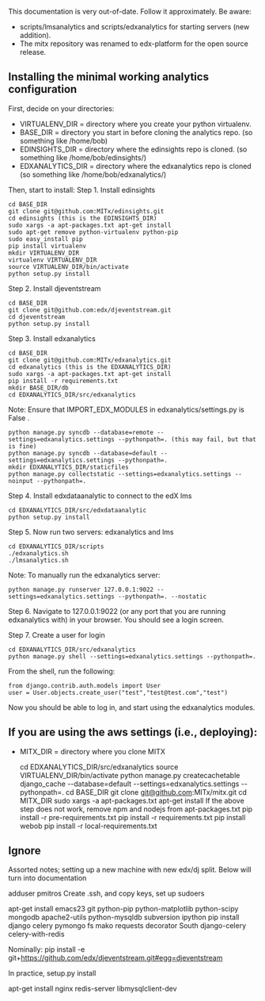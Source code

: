 This documentation is very out-of-date. Follow it approximately. Be
aware:

* scripts/lmsanalytics and scripts/edxanalytics for starting
  servers (new addition). 
* The mitx repository was renamed to edx-platform for the open source
  release.



Installing the minimal working analytics configuration
-----

First, decide on your directories:
* VIRTUALENV_DIR = directory where you create your python virtualenv.
* BASE_DIR = directory you start in before cloning the analytics repo. (so something like /home/bob)
* EDINSIGHTS_DIR = directory where the edinsights repo is cloned. (so something like /home/bob/edinsights/)
* EDXANALYTICS_DIR = directory where the edxanalytics repo is cloned (so something like /home/bob/edxanalytics/)

Then, start to install:
Step 1. Install edinsights

    cd BASE_DIR
    git clone git@github.com:MITx/edinsights.git
    cd edinsights (this is the EDINSIGHTS_DIR)
    sudo xargs -a apt-packages.txt apt-get install
    sudo apt-get remove python-virtualenv python-pip
    sudo easy_install pip
    pip install virtualenv
    mkdir VIRTUALENV_DIR
    virtualenv VIRTUALENV_DIR
    source VIRTUALENV_DIR/bin/activate
    python setup.py install

Step 2. Install djeventstream

    cd BASE_DIR
    git clone git@github.com:edx/djeventstream.git
    cd djeventstream
    python setup.py install
  
Step 3. Install edxanalytics

    cd BASE_DIR
    git clone git@github.com:MITx/edxanalytics.git
    cd edxanalytics (this is the EDXANALYTICS_DIR)
    sudo xargs -a apt-packages.txt apt-get install
    pip install -r requirements.txt
    mkdir BASE_DIR/db
    cd EDXANALYTICS_DIR/src/edxanalytics
    
Note: Ensure that IMPORT_EDX_MODULES in edxanalytics/settings.py is False .

    python manage.py syncdb --database=remote --settings=edxanalytics.settings --pythonpath=. (this may fail, but that is fine)
    python manage.py syncdb --database=default --settings=edxanalytics.settings --pythonpath=.
    mkdir EDXANALYTICS_DIR/staticfiles
    python manage.py collectstatic --settings=edxanalytics.settings --noinput --pythonpath=.

Step 4. Install edxdataanalytic to connect to the edX lms

    cd EDXANALYTICS_DIR/src/edxdataanalytic
    python setup.py install

Step 5. Now run two servers: edxanalytics and lms

    cd EDXANALYTICS_DIR/scripts
    ./edxanalytics.sh 
    ./lmsanalytics.sh 

Note: To manually run the edxanalytics server:

    python manage.py runserver 127.0.0.1:9022 --settings=edxanalytics.settings --pythonpath=. --nostatic

Step 6. Navigate to 127.0.0.1:9022 (or any port that you are running edxanalytics with) in your browser. 
You should see a login screen.

Step 7. Create a user for login

    cd EDXANALYTICS_DIR/src/edxanalytics
    python manage.py shell --settings=edxanalytics.settings --pythonpath=.
    
From the shell, run the following:

    from django.contrib.auth.models import User
    user = User.objects.create_user("test","test@test.com","test")
    
Now you should be able to log in, and start using the edxanalytics modules.

If you are using the aws settings (i.e., deploying):
-----

* MITX_DIR = directory where you clone MITX

    cd EDXANALYTICS_DIR/src/edxanalytics
    source VIRTUALENV_DIR/bin/activate
    python manage.py createcachetable django_cache --database=default --settings=edxanalytics.settings --pythonpath=.
    cd BASE_DIR
    git clone git@github.com:MITx/mitx.git
    cd MITX_DIR
    sudo xargs -a apt-packages.txt apt-get install
    If the above step does not work, remove npm and nodejs from apt-packages.txt
    pip install -r pre-requirements.txt
    pip install -r requirements.txt
    pip install webob
    pip install -r local-requirements.txt


Ignore
-----

Assorted notes; setting up a new machine with new edx/dj split. Below will turn into documentation

adduser pmitros
Create .ssh, and copy keys, set up sudoers

apt-get install emacs23 git python-pip python-matplotlib python-scipy mongodb apache2-utils python-mysqldb subversion ipython 
pip install django celery pymongo fs mako requests decorator South django-celery celery-with-redis

Nominally: 
pip install -e git+https://github.com/edx/djeventstream.git#egg=djeventstream

In practice, setup.py install

apt-get install nginx redis-server libmysqlclient-dev 
